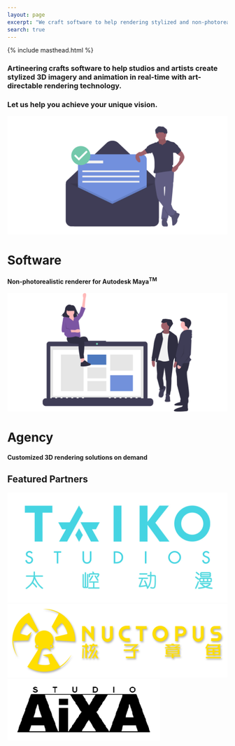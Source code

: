 ```yaml
---
layout: page
excerpt: "We craft software to help rendering stylized and non-photorealistic 3D animations in real-time, with an emphasis on art-direction."
search: true
---
```

<div class="landing-logo">
  {% include masthead.html %}
</div>

<div class="landing-statement">
  <h3> Artineering crafts software to help studios and artists create stylized 3D imagery and animation in real-time with art-directable rendering technology.</h3>
  <h3> Let us help you achieve your unique vision.</h3>
</div>

<div class="landing-options">
  <div class="landing-option">
    <img src="/images/agency/4-delivery.png" alt="Software"/>
    <h1 class="landing-img-text">Software</h1>
    <h4 class="landing-img-text">Non-photorealistic renderer for Autodesk Maya<sup>TM</sup></h4>
  </div>
  <div class="landing-option">
    <img src="/images/agency/5-next.png" alt="Agency"/>
    <h1 class="landing-img-text">Agency</h1>
    <h4 class="landing-img-text">Customized 3D rendering solutions on demand</h4>
  </div>
</div>

<div class="landing-clients">
  <h2>Featured Partners</h2>
  <div class="landing-clients-grid">
    <div class="landing-client">
      <a href="http://www.taikostudios.com/">
        <img src="/images/clients/Taiko.jpg" alt="Taiko Studios logo"/>
      </a>
    </div>
    <div class="landing-client">
      <a href="http://www.nuctopus.com/">
        <img src="/images/clients/Nuctopus.png" alt="Nuctopus logo"/>
      </a>
    </div>
    <div class="landing-client">
      <a href="http://www.studioaixa.com/">
        <img src="/images/clients/Aixa.png" alt="Studio Aixa logo"/>
      </a>
    </div>
  <div>
</div>

<!-- landing page stylesheet -->
<link rel="stylesheet" href="{{ '/assets/css/landing.css' | relative_url }}">
